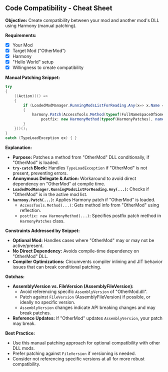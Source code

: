 ## Code Compatibility - Cheat Sheet

**Objective:** Create compatibility between your mod and another mod's DLL using Harmony (manual patching).

**Requirements:**

- [x] Your Mod
- [x] Target Mod ("OtherMod")
- [x] Harmony
- [x] "Hello World" setup
- [x] Willingness to create compatibility

**Manual Patching Snippet:**

```csharp
try
{
    ((Action)(() =>
    {
        if (LoadedModManager.RunningModsListForReading.Any(x=> x.Name == "OtherMod"))
        {
            harmony.Patch(AccessTools.Method(typeof(FullNameSpaceOfSomeOtherMod.SomeClass), nameof(FullNameSpaceOfSomeOtherMod.SomeClass.SomeOtherMethod)),
                postfix: new HarmonyMethod(typeof(HarmonyPatches), nameof(PatchOnSomeMethodFromSomeOtherMod_PostFix)));
        }
    }))();
}
catch (TypeLoadException ex) { }
```

**Explanation:**

- **Purpose:** Patches a method from "OtherMod" DLL conditionally, if "OtherMod" is loaded.
- **`try-catch` Block:** Handles `TypeLoadException` if "OtherMod" is not present, preventing errors.
- **Anonymous Delegate & Action:**  Workaround to avoid direct dependency on "OtherMod" at compile time.
- **`LoadedModManager.RunningModsListForReading.Any(...)`:** Checks if "OtherMod" is in the active mod list.
- **`harmony.Patch(...)`:** Applies Harmony patch if "OtherMod" is loaded.
    - `AccessTools.Method(...)`: Gets method info from "OtherMod" using reflection.
    - `postfix: new HarmonyMethod(...)`: Specifies postfix patch method in `HarmonyPatches` class.

**Constraints Addressed by Snippet:**

- **Optional Mod:** Handles cases where "OtherMod" may or may not be active/present.
- **No Direct Dependency:** Avoids compile-time dependency on "OtherMod" DLL.
- **Compiler Optimizations:** Circumvents compiler inlining and JIT behavior issues that can break conditional patching.

**Gotchas:**

- **AssemblyVersion vs. FileVersion (AssemblyFileVersion):**
    - Avoid referencing specific `AssemblyVersion` of "OtherMod.dll".
    - Patch against `FileVersion` (AssemblyFileVersion) if possible, or ideally no specific version.
    - `AssemblyVersion` changes indicate API breaking changes and may break patches.
- **Reference Updates:**  If "OtherMod" updates `AssemblyVersion`, your patch may break.

**Best Practice:**
- Use this manual patching approach for optional compatibility with other DLL mods.
- Prefer patching against `FileVersion` if versioning is needed.
- Consider not referencing specific versions at all for more robust compatibility.
